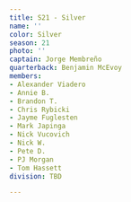 ```yaml
---
title: S21 - Silver
name: ''
color: Silver
season: 21
photo: ''
captain: Jorge Membreño
quarterback: Benjamin McEvoy
members:
- Alexander Viadero
- Annie B.
- Brandon T.
- Chris Rybicki
- Jayme Fuglesten
- Mark Japinga
- Nick Vucovich
- Nick W.
- Pete D.
- PJ Morgan
- Tom Hassett
division: TBD

---
```

